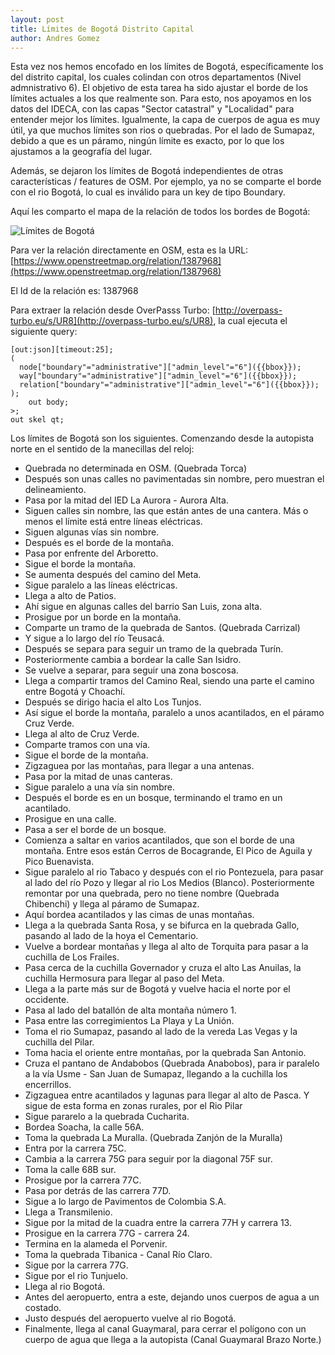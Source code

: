 ```yaml
---
layout: post
title: Límites de Bogotá Distrito Capital
author: Andres Gomez
---
```


Esta vez nos hemos encofado en los límites de Bogotá, específicamente los del distrito capital, los cuales colindan con otros departamentos (Nivel admnistrativo 6).
El objetivo de esta tarea ha sido ajustar el borde de los límites actuales a los que realmente son.
Para esto, nos apoyamos en los datos del IDECA, con las capas "Sector catastral" y "Localidad" para entender mejor los límites.
Igualmente, la capa de cuerpos de agua es muy útil, ya que muchos límites son rios o quebradas.
Por el lado de Sumapaz, debido a que es un páramo, ningún límite es exacto, por lo que los ajustamos a la geografía del lugar.

Además, se dejaron los límites de Bogotá independientes de otras características / features de OSM.
Por ejemplo, ya no se comparte el borde con el rio Bogotá, lo cual es inválido para un key de tipo Boundary.

Aquí les comparto el mapa de la relación de todos los bordes de Bogotá:

![Límites de Bogotá](/bogota/img/2020-06-07-limites-bogota.png)

Para ver la relación directamente en OSM, esta es la URL:
[https://www.openstreetmap.org/relation/1387968](https://www.openstreetmap.org/relation/1387968)

El Id de la relación es: 1387968

Para extraer la relación desde OverPasss Turbo: [http://overpass-turbo.eu/s/UR8](http://overpass-turbo.eu/s/UR8), la cual ejecuta el siguiente query:

    [out:json][timeout:25];
    (
      node["boundary"="administrative"]["admin_level"="6"]({{bbox}});
      way["boundary"="administrative"]["admin_level"="6"]({{bbox}});
      relation["boundary"="administrative"]["admin_level"="6"]({{bbox}});
    );
        out body;
    >;
    out skel qt;

Los límites de Bogotá son los siguientes. Comenzando desde la autopista norte en el sentido de la manecillas del reloj:

* Quebrada no determinada en OSM. (Quebrada Torca)
* Después son unas calles no pavimentadas sin nombre, pero muestran el delineamiento.
* Pasa por la mitad del IED La Aurora - Aurora Alta.
* Siguen calles sin nombre, las que están antes de una cantera. Más o menos el límite está entre líneas eléctricas.
* Siguen algunas vías sin nombre.
* Después es el borde de la montaña.
* Pasa por enfrente del Arboretto.
* Sigue el borde la montaña.
* Se aumenta después del camino del Meta.
* Sigue paralelo a las líneas eléctricas.
* Llega a alto de Patios.
* Ahí sigue en algunas calles del barrio San Luis, zona alta.
* Prosigue por un borde en la montaña.
* Comparte un tramo de la quebrada de Santos. (Quebrada Carrizal)
* Y sigue a lo largo del río Teusacá.
* Después se separa para seguir un tramo de la quebrada Turín. 
* Posteriormente cambia a bordear la calle San Isidro.
* Se vuelve a separar, para seguir una zona boscosa.
* Llega a compartir tramos del Camino Real, siendo una parte el camino entre Bogotá y Choachí.
* Después se dirigo hacia el alto Los Tunjos.
* Así sigue el borde la montaña, paralelo a unos acantilados, en el páramo Cruz Verde.
* Llega al alto de Cruz Verde.
* Comparte tramos con una vía.
* Sigue el borde de la montaña.
* Zigzaguea por las montañas, para llegar a una antenas.
* Pasa por la mitad de unas canteras.
* Sigue paralelo a una vía sin nombre.
* Después el borde es en un bosque, terminando el tramo en un acantilado.
* Prosigue en una calle.
* Pasa a ser el borde de un bosque.
* Comienza a saltar en varios acantilados, que son el borde de una montaña. Entre esos están Cerros de Bocagrande, El Pico de Aguila y Pico Buenavista.
* Sigue paralelo al rio Tabaco y después con el rio Pontezuela, para pasar al lado del río Pozo y llegar al rio Los Medios (Blanco). Posteriormente remontar por una quebrada, pero no tiene nombre (Quebrada Chibenchi) y llega al páramo de Sumapaz.
* Aquí bordea acantilados y las cimas de unas montañas.
* Llega a la quebrada Santa Rosa, y se bifurca en la quebrada Gallo, pasando al lado de la hoya el Cementario.
* Vuelve a bordear montañas y llega al alto de Torquita para pasar a la cuchilla de Los Frailes.
* Pasa cerca de la cuchilla Governador y cruza el alto Las Anuilas, la cuchilla Hermosura para llegar al paso del Meta.
* Llega a la parte más sur de Bogotá y vuelve hacia el norte por el occidente.
* Pasa al lado del batallón de alta montaña número 1.
* Pasa entre las corregimientos La Playa y La Unión.
* Toma el rio Sumapaz, pasando al lado de la vereda Las Vegas y la cuchilla del Pilar.
* Toma hacia el oriente entre montañas, por la quebrada San Antonio.
* Cruza el pantano de Andabobos (Quebrada Anabobos), para ir paralelo a la vía Usme - San Juan de Sumapaz, llegando a la cuchilla los encerrillos.
* Zigzaguea entre acantilados y lagunas para llegar al alto de Pasca. Y sigue de esta forma en zonas rurales, por el Rio Pilar
* Sigue pararelo a la quebrada Cucharita.
* Bordea Soacha, la calle 56A.
* Toma la quebrada La Muralla. (Quebrada Zanjón de la Muralla)
* Entra por la carrera 75C.
* Cambia a la carrera 75G para seguir por la diagonal 75F sur.
* Toma la calle 68B sur.
* Prosigue por la carrera 77C.
* Pasa por detrás de las carrera 77D.
* Sigue a lo largo de Pavimentos de Colombia S.A.
* Llega a Transmilenio.
* Sigue por la mitad de la cuadra entre la carrera 77H y carrera 13.
* Prosigue en la carrera 77G - carrera 24.
* Termina en la alameda el Porvenir.
* Toma la quebrada Tibanica - Canal Río Claro.
* Sigue por la carrera 77G.
* Sigue por el rio Tunjuelo.
* Llega al rio Bogotá.
* Antes del aeropuerto, entra a este, dejando unos cuerpos de agua a un costado.
* Justo después del aeropuerto vuelve al rio Bogotá.
* Finalmente, llega al canal Guaymaral, para cerrar el polígono con un cuerpo de agua que llega a la autopista (Canal Guaymaral Brazo Norte.)
